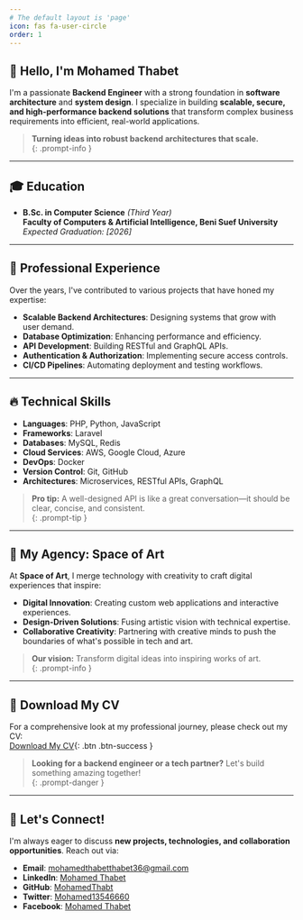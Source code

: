 ```yaml
---
# The default layout is 'page'
icon: fas fa-user-circle
order: 1
---
```

## 👋 Hello, I'm Mohamed Thabet

I'm a passionate **Backend Engineer** with a strong foundation in **software architecture** and **system design**. I specialize in building **scalable, secure, and high-performance backend solutions** that transform complex business requirements into efficient, real-world applications.


> **Turning ideas into robust backend architectures that scale.**  
{: .prompt-info }

---

## 🎓 Education

- **B.Sc. in Computer Science** *(Third Year)*  
  **Faculty of Computers & Artificial Intelligence, Beni Suef University**  
  *Expected Graduation: [2026]*

---

## 💼 Professional Experience

Over the years, I've contributed to various projects that have honed my expertise:
- **Scalable Backend Architectures**: Designing systems that grow with user demand.
- **Database Optimization**: Enhancing performance and efficiency.
- **API Development**: Building RESTful and GraphQL APIs.
- **Authentication & Authorization**: Implementing secure access controls.
- **CI/CD Pipelines**: Automating deployment and testing workflows.

---

## 🔥 Technical Skills

- **Languages**: PHP, Python, JavaScript
- **Frameworks**: Laravel
- **Databases**: MySQL, Redis
- **Cloud Services**: AWS, Google Cloud, Azure
- **DevOps**: Docker
- **Version Control**: Git, GitHub
- **Architectures**: Microservices, RESTful APIs, GraphQL

> **Pro tip:** A well-designed API is like a great conversation—it should be clear, concise, and consistent.  
{: .prompt-tip }

---

## 🌟 My Agency: Space of Art

At **Space of Art**, I merge technology with creativity to craft digital experiences that inspire:
- **Digital Innovation**: Creating custom web applications and interactive experiences.
- **Design-Driven Solutions**: Fusing artistic vision with technical expertise.
- **Collaborative Creativity**: Partnering with creative minds to push the boundaries of what's possible in tech and art.

> **Our vision:** Transform digital ideas into inspiring works of art.  
{: .prompt-info }

---

## 📄 Download My CV

For a comprehensive look at my professional journey, please check out my CV:  
[Download My CV](/assets/cv/Mohamed.cv.pdf){: .btn .btn-success }

> **Looking for a backend engineer or a tech partner?** Let's build something amazing together!  
{: .prompt-danger }

---

## 🤝 Let's Connect!

I'm always eager to discuss **new projects, technologies, and collaboration opportunities**. Reach out via:
- **Email**: [mohamedthabetthabet36@gmail.com](mailto:mohamedthabetthabet36@gmail.com)
- **LinkedIn**: [Mohamed Thabet](https://www.linkedin.com/in/mohamed--thabet)
- **GitHub**: [MohamedThabt](https://github.com/MohamedThabt)
- **Twitter**: [Mohamed13546660](https://x.com/Mohamed13546660)
- **Facebook**: [Mohamed Thabet](https://www.facebook.com/share/1641yrau9b/)
